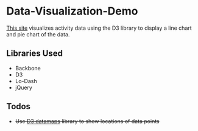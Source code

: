 # Data-Visualization-Demo
[This site](http://imamathwiz.github.io/Data-Visualization-Demo/) visualizes activity data using the D3 library to display a line chart and pie chart of the data.

## Libraries Used
* Backbone
* D3
* Lo-Dash
* jQuery

## Todos
* ~~Use [D3 datamaps](https://github.com/markmarkoh/datamaps) library to show locations of data points~~
